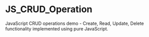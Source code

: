 # JS_CRUD_Operation
JavaScript CRUD operations demo - Create, Read, Update, Delete functionality implemented using pure JavaScript.
